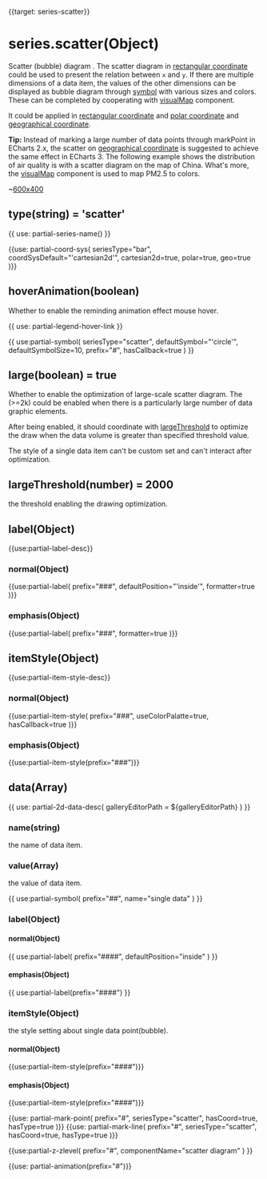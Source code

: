 {{target: series-scatter}}

# series.scatter(Object)

Scatter (bubble) diagram . The scatter diagram in [rectangular coordinate](~grid) could be used to present the relation between  `x` and `y`. If there are multiple dimensions of a data item, the values of the other dimensions can be displayed as bubble diagram through [symbol](~series-scatter.symbol) with various sizes and colors. These can be completed by cooperating with [visualMap](~visualMap) component.


It could be applied in [rectangular coordinate](~grid) and [polar coordinate](~polar) and [geographical coordinate](~geo).


**Tip:** Instead of marking a large number of data points through markPoint in ECharts 2.x, the scatter on [geographical coordinate](~geo) is suggested to achieve the same effect in ECharts 3. The following example shows the distribution of air quality is with a scatter diagram on the map of China. What's more, the [visualMap](~visualMap) component is used to map PM2.5 to colors. 

~[600x400](${galleryViewPath}scatter-map&edit=1&reset=1)

## type(string) = 'scatter'

{{ use: partial-series-name() }}

{{use: partial-coord-sys(
    seriesType="bar",
    coordSysDefault="'cartesian2d'",
    cartesian2d=true,
    polar=true,
    geo=true
)}}

## hoverAnimation(boolean)
Whether to enable the reminding animation effect mouse hover.

{{ use: partial-legend-hover-link }}

{{ use:partial-symbol(
    seriesType="scatter",
    defaultSymbol="'circle'",
    defaultSymbolSize=10,
    prefix="#",
    hasCallback=true
) }}

## large(boolean) = true
Whether to enable the optimization of large-scale scatter diagram. The (>=2k)  could be enabled when there is a particularly large number of data graphic elements. 

After being enabled, it should coordinate with [largeThreshold](~series-scatter.largeThreshold) to optimize the draw when the data volume is greater than specified threshold value.

The style of a single data item can't be custom set and can't interact after optimization. 

## largeThreshold(number) = 2000
the threshold enabling the drawing optimization.

## label(Object)
{{use:partial-label-desc}}
### normal(Object)
{{use:partial-label(
    prefix="###",
    defaultPosition="'inside'",
    formatter=true
)}}
### emphasis(Object)
{{use:partial-label(
    prefix="###",
    formatter=true
)}}


## itemStyle(Object)
{{use:partial-item-style-desc}}
### normal(Object)
{{use:partial-item-style(
    prefix="###",
    useColorPalatte=true,
    hasCallback=true
)}}
### emphasis(Object)
{{use:partial-item-style(prefix="###")}}


## data(Array)

{{ use: partial-2d-data-desc(
    galleryEditorPath = ${galleryEditorPath}
) }}

### name(string)
the name of data item.

### value(Array)
the value of data item.

{{ use:partial-symbol(
    prefix="##",
    name="single data"
) }}

### label(Object)
#### normal(Object)
{{ use:partial-label(
    prefix="####",
    defaultPosition="inside"
) }}
#### emphasis(Object)
{{ use:partial-label(prefix="####") }}


### itemStyle(Object)
the style setting about single data point(bubble).
#### normal(Object)
{{use:partial-item-style(prefix="####")}}
#### emphasis(Object)
{{use:partial-item-style(prefix="####")}}

{{use: partial-mark-point(
    prefix="#",
    seriesType="scatter",
    hasCoord=true,
    hasType=true
)}}
{{use: partial-mark-line(
    prefix="#",
    seriesType="scatter",
    hasCoord=true,
    hasType=true
)}}

{{use:partial-z-zlevel(
    prefix="#",
    componentName="scatter diagram"
) }}

{{use: partial-animation(prefix="#")}}

